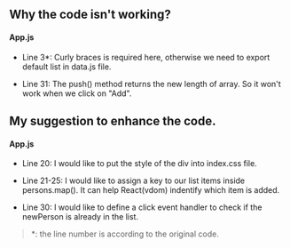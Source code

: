 Why the code isn't working?
----
#### App.js
- Line 3*: Curly braces is required here, otherwise we need to export default list in data.js file.

- Line 31: The push() method returns the new length of array. So it won't work when we click on "Add".

My suggestion to enhance the code.
----
#### App.js

- Line 20: I would like to put the style of the div into index.css file.

- Line 21-25: I would like to assign a key to our list items inside persons.map(). It can help React(vdom) indentify which item is added.

- Line 30: I would like to define a click event handler to check if the newPerson is already in the list.

>*: the line number is according to the original code.



